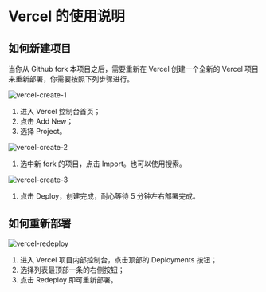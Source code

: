 # Vercel 的使用说明

## 如何新建项目

当你从 Github fork 本项目之后，需要重新在 Vercel 创建一个全新的 Vercel 项目来重新部署，你需要按照下列步骤进行。

![vercel-create-1](https://github.com/Toperlock/sing-box-subscribe/assets/86833913/c94d1301-8d49-431d-8ca7-f27814d12483)

1. 进入 Vercel 控制台首页；
2. 点击 Add New；
3. 选择 Project。

![vercel-create-2](https://github.com/Toperlock/sing-box-subscribe/assets/86833913/c1a4d627-d69f-41aa-9651-cbbce83a942e)

1. 选中新 fork 的项目，点击 Import。也可以使用搜索。

![vercel-create-3](https://github.com/Toperlock/sing-box-subscribe/assets/86833913/e9412ae2-214f-4502-845e-82d8cba2fcb9)

1. 点击 Deploy，创建完成，耐心等待 5 分钟左右部署完成。

## 如何重新部署

![vercel-redeploy](https://github.com/Toperlock/sing-box-subscribe/assets/86833913/13b62817-b15e-4d43-a760-8dc36964d136)

1. 进入 Vercel 项目内部控制台，点击顶部的 Deployments 按钮；
2. 选择列表最顶部一条的右侧按钮；
3. 点击 Redeploy 即可重新部署。

